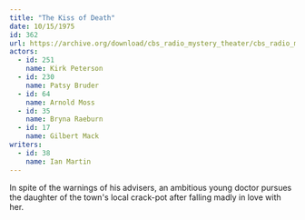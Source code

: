 ```yaml
---
title: "The Kiss of Death"
date: 10/15/1975
id: 362
url: https://archive.org/download/cbs_radio_mystery_theater/cbs_radio_mystery_theater-0351-0400.zip/cbs_radio_mystery_theater-0351-0400%2Fcbsrmt_0362_the_kiss_of_death.mp3
actors:  
  - id: 251
    name: Kirk Peterson  
  - id: 230
    name: Patsy Bruder  
  - id: 64
    name: Arnold Moss  
  - id: 35
    name: Bryna Raeburn  
  - id: 17
    name: Gilbert Mack
writers:  
  - id: 38
    name: Ian Martin
---
```

In spite of the warnings of his advisers, an ambitious young doctor pursues the daughter of the town's local crack-pot after falling madly in love with her.